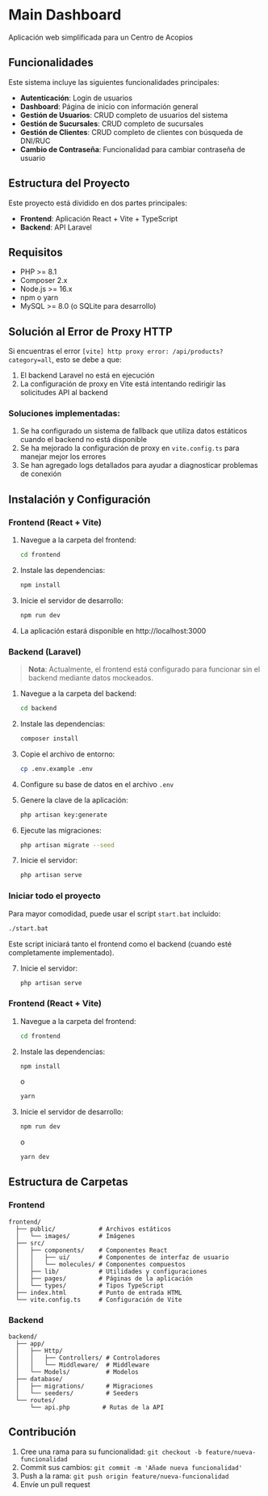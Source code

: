 # Main Dashboard

Aplicación web simplificada para un Centro de Acopios

## Funcionalidades

Este sistema incluye las siguientes funcionalidades principales:

- **Autenticación**: Login de usuarios
- **Dashboard**: Página de inicio con información general
- **Gestión de Usuarios**: CRUD completo de usuarios del sistema
- **Gestión de Sucursales**: CRUD completo de sucursales
- **Gestión de Clientes**: CRUD completo de clientes con búsqueda de DNI/RUC
- **Cambio de Contraseña**: Funcionalidad para cambiar contraseña de usuario

## Estructura del Proyecto

Este proyecto está dividido en dos partes principales:

- **Frontend**: Aplicación React + Vite + TypeScript
- **Backend**: API Laravel

## Requisitos

- PHP >= 8.1
- Composer 2.x
- Node.js >= 16.x
- npm o yarn
- MySQL >= 8.0 (o SQLite para desarrollo)

## Solución al Error de Proxy HTTP

Si encuentras el error `[vite] http proxy error: /api/products?category=all`, esto se debe a que:

1. El backend Laravel no está en ejecución
2. La configuración de proxy en Vite está intentando redirigir las solicitudes API al backend

### Soluciones implementadas:

1. Se ha configurado un sistema de fallback que utiliza datos estáticos cuando el backend no está disponible
2. Se ha mejorado la configuración de proxy en `vite.config.ts` para manejar mejor los errores
3. Se han agregado logs detallados para ayudar a diagnosticar problemas de conexión

## Instalación y Configuración

### Frontend (React + Vite)

1. Navegue a la carpeta del frontend:
   ```bash
   cd frontend
   ```

2. Instale las dependencias:
   ```bash
   npm install
   ```

3. Inicie el servidor de desarrollo:
   ```bash
   npm run dev
   ```

4. La aplicación estará disponible en http://localhost:3000

### Backend (Laravel)

> **Nota**: Actualmente, el frontend está configurado para funcionar sin el backend mediante datos mockeados.

1. Navegue a la carpeta del backend:
   ```bash
   cd backend
   ```

2. Instale las dependencias:
   ```bash
   composer install
   ```

3. Copie el archivo de entorno:
   ```bash
   cp .env.example .env
   ```

4. Configure su base de datos en el archivo `.env`

5. Genere la clave de la aplicación:
   ```bash
   php artisan key:generate
   ```

6. Ejecute las migraciones:
   ```bash
   php artisan migrate --seed
   ```

7. Inicie el servidor:
   ```bash
   php artisan serve
   ```

### Iniciar todo el proyecto

Para mayor comodidad, puede usar el script `start.bat` incluido:

```bash
./start.bat
```

Este script iniciará tanto el frontend como el backend (cuando esté completamente implementado).

7. Inicie el servidor:
   ```bash
   php artisan serve
   ```

### Frontend (React + Vite)

1. Navegue a la carpeta del frontend:
   ```bash
   cd frontend
   ```

2. Instale las dependencias:
   ```bash
   npm install
   ```
   o
   ```bash
   yarn
   ```

3. Inicie el servidor de desarrollo:
   ```bash
   npm run dev
   ```
   o
   ```bash
   yarn dev
   ```

## Estructura de Carpetas

### Frontend

```
frontend/
  ├── public/            # Archivos estáticos
  │   └── images/        # Imágenes
  ├── src/
  │   ├── components/    # Componentes React
  │   │   ├── ui/        # Componentes de interfaz de usuario
  │   │   └── molecules/ # Componentes compuestos
  │   ├── lib/           # Utilidades y configuraciones
  │   ├── pages/         # Páginas de la aplicación
  │   └── types/         # Tipos TypeScript
  ├── index.html         # Punto de entrada HTML
  └── vite.config.ts     # Configuración de Vite
```

### Backend

```
backend/
  ├── app/
  │   ├── Http/
  │   │   ├── Controllers/ # Controladores
  │   │   └── Middleware/  # Middleware
  │   └── Models/          # Modelos
  ├── database/
  │   ├── migrations/      # Migraciones
  │   └── seeders/         # Seeders
  └── routes/
      └── api.php         # Rutas de la API
```

## Contribución

1. Cree una rama para su funcionalidad: `git checkout -b feature/nueva-funcionalidad`
2. Commit sus cambios: `git commit -m 'Añade nueva funcionalidad'`
3. Push a la rama: `git push origin feature/nueva-funcionalidad`
4. Envíe un pull request
